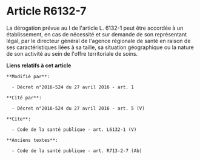 # Article R6132-7

La dérogation prévue au I de l'article L. 6132-1 peut être accordée à un établissement, en cas de nécessité et sur demande de
son représentant légal, par le directeur général de l'agence régionale de santé en raison de ses caractéristiques liées à sa
taille, sa situation géographique ou la nature de son activité au sein de l'offre territoriale de soins.

**Liens relatifs à cet article**

	**Modifié par**:

	  - Décret n°2016-524 du 27 avril 2016 - art. 1

	**Cité par**:

	  - Décret n°2016-524 du 27 avril 2016 - art. 5 (V)

	**Cite**:

	  - Code de la santé publique - art. L6132-1 (V)

	**Anciens textes**:

	  - Code de la santé publique - art. R713-2-7 (Ab)
